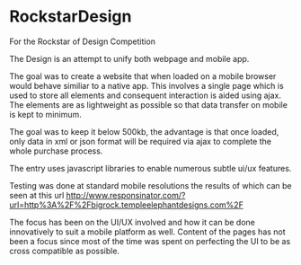 RockstarDesign
==============

For the Rockstar of Design Competition

The Design is an attempt to unify both webpage and mobile app. 

The goal was to create a website that when loaded on a mobile browser would behave similiar to a native app. This involves a single page which is used to store all elements and consequent interaction is aided using ajax. The elements are as lightweight as possible so that data transfer on mobile is kept to minimum. 

The goal was to keep it below 500kb, the advantage is that once loaded, only data in xml or json format will be required via ajax to complete the whole purchase process.

The entry uses javascript libraries to enable numerous subtle ui/ux features.

Testing was done at standard mobile resolutions the results of which can be seen at this url
http://www.responsinator.com/?url=http%3A%2F%2Fbigrock.templeelephantdesigns.com%2F

The focus has been on the UI/UX involved and how it can be done innovatively to suit a mobile platform as well.
Content of the pages has not been a focus since most of the time was spent on perfecting the UI to be as cross compatible as possible.
